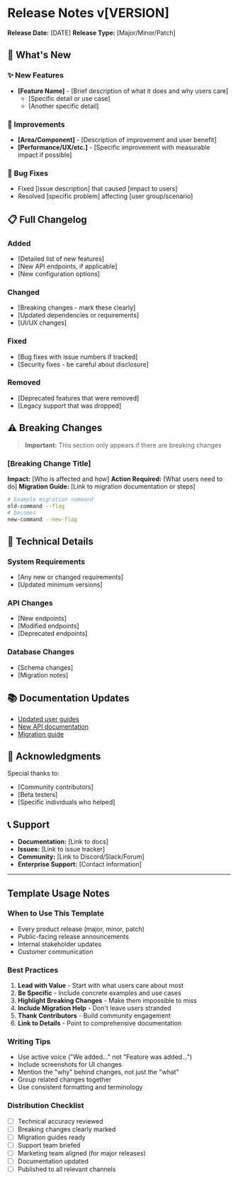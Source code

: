 # Release Notes v[VERSION]

**Release Date:** [DATE]
**Release Type:** [Major/Minor/Patch]

## 🎉 What's New

### ✨ New Features
- **[Feature Name]** - [Brief description of what it does and why users care]
  - [Specific detail or use case]
  - [Another specific detail]

### 🚀 Improvements
- **[Area/Component]** - [Description of improvement and user benefit]
- **[Performance/UX/etc.]** - [Specific improvement with measurable impact if possible]

### 🐛 Bug Fixes
- Fixed [issue description] that caused [impact to users]
- Resolved [specific problem] affecting [user group/scenario]

## 📋 Full Changelog

### Added
- [Detailed list of new features]
- [New API endpoints, if applicable]
- [New configuration options]

### Changed
- [Breaking changes - mark these clearly]
- [Updated dependencies or requirements]
- [UI/UX changes]

### Fixed
- [Bug fixes with issue numbers if tracked]
- [Security fixes - be careful about disclosure]

### Removed
- [Deprecated features that were removed]
- [Legacy support that was dropped]

## ⚠️ Breaking Changes

> **Important:** This section only appears if there are breaking changes

### [Breaking Change Title]
**Impact:** [Who is affected and how]
**Action Required:** [What users need to do]
**Migration Guide:** [Link to migration documentation or steps]

```bash
# Example migration command
old-command --flag
# becomes
new-command --new-flag
```

## 🔧 Technical Details

### System Requirements
- [Any new or changed requirements]
- [Updated minimum versions]

### API Changes
- [New endpoints]
- [Modified endpoints]
- [Deprecated endpoints]

### Database Changes
- [Schema changes]
- [Migration notes]

## 📚 Documentation Updates

- [Updated user guides](link-to-guide)
- [New API documentation](link-to-api-docs)
- [Migration guide](link-to-migration)

## 🤝 Acknowledgments

Special thanks to:
- [Community contributors]
- [Beta testers]
- [Specific individuals who helped]

## 📞 Support

- **Documentation:** [Link to docs]
- **Issues:** [Link to issue tracker]
- **Community:** [Link to Discord/Slack/Forum]
- **Enterprise Support:** [Contact information]

---

## Template Usage Notes

### When to Use This Template
- Every product release (major, minor, patch)
- Public-facing release announcements
- Internal stakeholder updates
- Customer communication

### Best Practices
1. **Lead with Value** - Start with what users care about most
2. **Be Specific** - Include concrete examples and use cases
3. **Highlight Breaking Changes** - Make them impossible to miss
4. **Include Migration Help** - Don't leave users stranded
5. **Thank Contributors** - Build community engagement
6. **Link to Details** - Point to comprehensive documentation

### Writing Tips
- Use active voice ("We added..." not "Feature was added...")
- Include screenshots for UI changes
- Mention the "why" behind changes, not just the "what"
- Group related changes together
- Use consistent formatting and terminology

### Distribution Checklist
- [ ] Technical accuracy reviewed
- [ ] Breaking changes clearly marked
- [ ] Migration guides ready
- [ ] Support team briefed
- [ ] Marketing team aligned (for major releases)
- [ ] Documentation updated
- [ ] Published to all relevant channels
